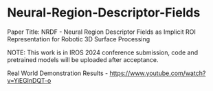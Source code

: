 # Neural-Region-Descriptor-Fields

Paper Title: NRDF - Neural Region Descriptor Fields as Implicit ROI Representation for Robotic 3D Surface Processing

NOTE: This work is in IROS 2024 conference submission, code and pretrained models will be uploaded after acceptance.

Real World Demonstration Results  - https://www.youtube.com/watch?v=YiEGInDQT-o
